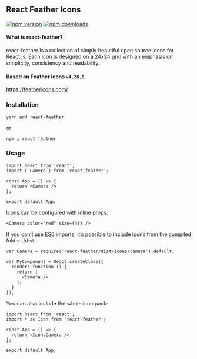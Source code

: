 React Feather Icons
-------------------

[![npm version](https://img.shields.io/npm/v/react-feather.svg?style=flat-square)](https://www.npmjs.com/package/react-feather) [![npm downloads](https://img.shields.io/npm/dm/react-feather.svg?style=flat-square)](https://www.npmjs.com/package/react-feather)

#### What is react-feather?

react-feather is a collection of simply beautiful open source icons for React.js. Each icon is designed on a 24x24 grid with an emphasis on simplicity, consistency and readability.

#### Based on Feather Icons `v4.28.0`

https://feathericons.com/

### Installation

    yarn add react-feather

or

    npm i react-feather

### Usage

    import React from 'react';
    import { Camera } from 'react-feather';

    const App = () => {
      return <Camera />
    };

    export default App;

Icons can be configured with inline props:

    <Camera color="red" size={48} />

If you can’t use ES6 imports, it’s possible to include icons from the compiled folder ./dist.

    var Camera = require('react-feather/dist/icons/camera').default;

    var MyComponent = React.createClass({
      render: function () {
        return (
          <Camera />
        );
      }
    });

You can also include the whole icon pack:

    import React from 'react';
    import * as Icon from 'react-feather';

    const App = () => {
      return <Icon.Camera />
    };

    export default App;
